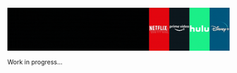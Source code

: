 ![Header](https://github.com/SalimAmarti/OTT_movies_Project/blob/master/OTT_header.gif)

Work in progress...
